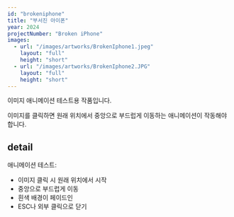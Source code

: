 ```yaml
---
id: "brokeniphone"
title: "부서진 아이폰"
year: 2024
projectNumber: "Broken iPhone"
images:
  - url: "/images/artworks/BrokenIphone1.jpeg"
    layout: "full"
    height: "short"
  - url: "/images/artworks/BrokenIphone2.JPG"
    layout: "full"
    height: "short"
---
```


이미지 애니메이션 테스트용 작품입니다.

이미지를 클릭하면 원래 위치에서 중앙으로 부드럽게 이동하는 애니메이션이 작동해야 합니다.

## detail

애니메이션 테스트:
- 이미지 클릭 시 원래 위치에서 시작
- 중앙으로 부드럽게 이동
- 흰색 배경이 페이드인
- ESC나 외부 클릭으로 닫기
